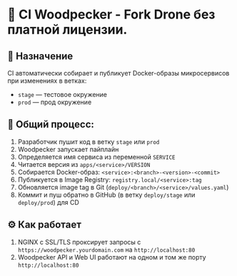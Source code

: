 # 🚀 CI Woodpecker - Fork Drone без платной лицензии.

## 📌 Назначение

CI автоматически собирает и публикует Docker-образы микросервисов при изменениях в ветках:

- `stage` — тестовое окружение
- `prod` — прод окружение

## 🔄 Общий процесс:

1. Разработчик пушит код в ветку `stage` или `prod`
2. Woodpecker запускает пайплайн
3. Определяется имя сервиса из переменной `SERVICE`
4. Читается версия из `apps/<service>/VERSION`
5. Собирается Docker-образ: `<service>:<branch>-<version>-<commit>`
6. Публикуется в Image Registry: `registry.local/<service>:tag`
7. Обновляется image tag в Git (`deploy/<branch>/<service>/values.yaml`)
8. Коммит и пуш обратно в GitHub (в ветку `deploy/stage` или `deploy/prod`) для CD

## ⚙️ Как работает
1. NGINX с SSL/TLS проксирует запросы с `https://woodpecker.yourdomain.com` на `http://localhost:80`
2. Woodpecker API и Web UI работают на одном и том же порту `http://localhost:80`
